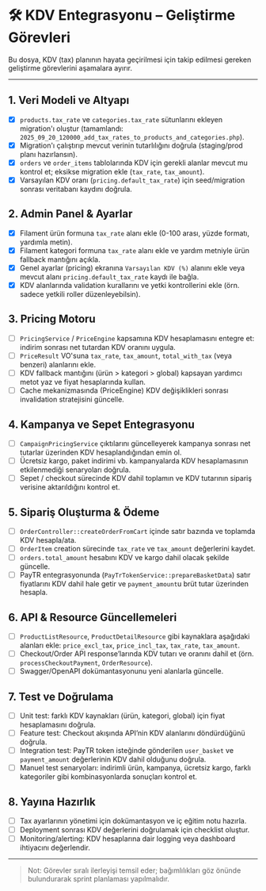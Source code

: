 # 🛠️ KDV Entegrasyonu – Geliştirme Görevleri

Bu dosya, KDV (tax) planının hayata geçirilmesi için takip edilmesi gereken geliştirme görevlerini aşamalara ayırır.

---

## 1. Veri Modeli ve Altyapı
- [x] `products.tax_rate` ve `categories.tax_rate` sütunlarını ekleyen migration'ı oluştur (tamamlandı: `2025_09_20_120000_add_tax_rates_to_products_and_categories.php`).
- [x] Migration'ı çalıştırıp mevcut verinin tutarlılığını doğrula (staging/prod planı hazırlansın).
- [x] `orders` ve `order_items` tablolarında KDV için gerekli alanlar mevcut mu kontrol et; eksikse migration ekle (`tax_rate`, `tax_amount`).
- [x] Varsayılan KDV oranı (`pricing.default_tax_rate`) için seed/migration sonrası veritabanı kaydını doğrula.

## 2. Admin Panel & Ayarlar
- [x] Filament ürün formuna `tax_rate` alanı ekle (0-100 arası, yüzde formatı, yardımla metin).
- [x] Filament kategori formuna `tax_rate` alanı ekle ve yardım metniyle ürün fallback mantığını açıkla.
- [x] Genel ayarlar (pricing) ekranına `Varsayılan KDV (%)` alanını ekle veya mevcut alanı `pricing.default_tax_rate` kaydı ile bağla.
- [x] KDV alanlarında validation kurallarını ve yetki kontrollerini ekle (örn. sadece yetkili roller düzenleyebilsin).

## 3. Pricing Motoru
- [ ] `PricingService` / `PriceEngine` kapsamına KDV hesaplamasını entegre et: indirim sonrası net tutardan KDV oranını uygula.
- [ ] `PriceResult` VO'suna `tax_rate`, `tax_amount`, `total_with_tax` (veya benzeri) alanlarını ekle.
- [ ] KDV fallback mantığını (ürün > kategori > global) kapsayan yardımcı metot yaz ve fiyat hesaplarında kullan.
- [ ] Cache mekanizmasında (PriceEngine) KDV değişiklikleri sonrası invalidation stratejisini güncelle.

## 4. Kampanya ve Sepet Entegrasyonu
- [ ] `CampaignPricingService` çıktılarını güncelleyerek kampanya sonrası net tutarlar üzerinden KDV hesaplandığından emin ol.
- [ ] Ücretsiz kargo, paket indirimi vb. kampanyalarda KDV hesaplamasının etkilenmediği senaryoları doğrula.
- [ ] Sepet / checkout sürecinde KDV dahil toplamın ve KDV tutarının sipariş verisine aktarıldığını kontrol et.

## 5. Sipariş Oluşturma & Ödeme
- [ ] `OrderController::createOrderFromCart` içinde satır bazında ve toplamda KDV hesapla/ata.
- [ ] `OrderItem` creation sürecinde `tax_rate` ve `tax_amount` değerlerini kaydet.
- [ ] `orders.total_amount` hesabını KDV ve kargo dahil olacak şekilde güncelle.
- [ ] PayTR entegrasyonunda (`PayTrTokenService::prepareBasketData`) satır fiyatlarını KDV dahil hale getir ve `payment_amount`u brüt tutar üzerinden hesapla.

## 6. API & Resource Güncellemeleri
- [ ] `ProductListResource`, `ProductDetailResource` gibi kaynaklara aşağıdaki alanları ekle: `price_excl_tax`, `price_incl_tax`, `tax_rate`, `tax_amount`.
- [ ] Checkout/Order API response’larında KDV tutarı ve oranını dahil et (örn. `processCheckoutPayment`, `OrderResource`).
- [ ] Swagger/OpenAPI dokümantasyonunu yeni alanlarla güncelle.

## 7. Test ve Doğrulama
- [ ] Unit test: farklı KDV kaynakları (ürün, kategori, global) için fiyat hesaplamasını doğrula.
- [ ] Feature test: Checkout akışında API’nin KDV alanlarını döndürdüğünü doğrula.
- [ ] Integration test: PayTR token isteğinde gönderilen `user_basket` ve `payment_amount` değerlerinin KDV dahil olduğunu doğrula.
- [ ] Manuel test senaryoları: indirimli ürün, kampanya, ücretsiz kargo, farklı kategoriler gibi kombinasyonlarda sonuçları kontrol et.

## 8. Yayına Hazırlık
- [ ] Tax ayarlarının yönetimi için dokümantasyon ve iç eğitim notu hazırla.
- [ ] Deployment sonrası KDV değerlerini doğrulamak için checklist oluştur.
- [ ] Monitoring/alerting: KDV hesaplarına dair logging veya dashboard ihtiyacını değerlendir.

---

> Not: Görevler sıralı ilerleyişi temsil eder; bağımlılıkları göz önünde bulundurarak sprint planlaması yapılmalıdır.

